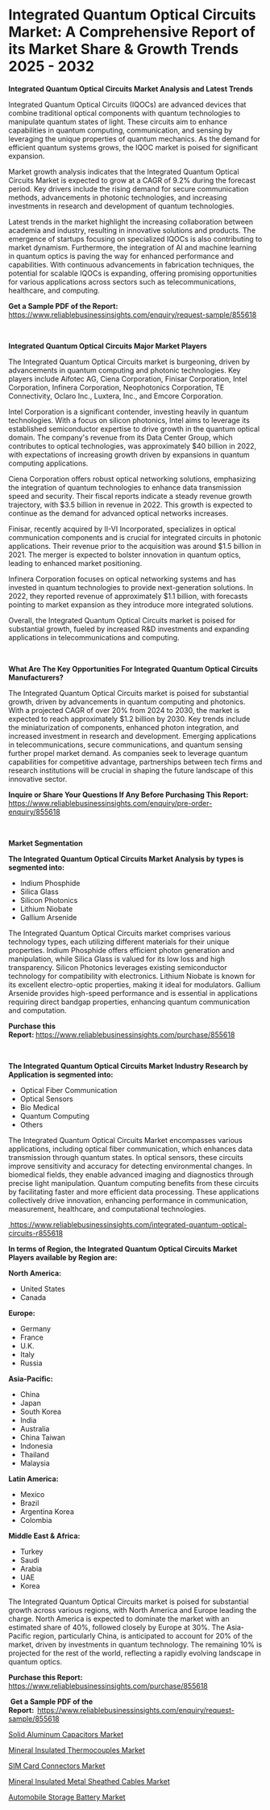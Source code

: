 <p><h1>Integrated Quantum Optical Circuits Market: A Comprehensive Report of its Market Share & Growth Trends 2025 - 2032</h1></p><p><strong>Integrated Quantum Optical Circuits Market Analysis and Latest Trends</strong></p>
<p><p>Integrated Quantum Optical Circuits (IQOCs) are advanced devices that combine traditional optical components with quantum technologies to manipulate quantum states of light. These circuits aim to enhance capabilities in quantum computing, communication, and sensing by leveraging the unique properties of quantum mechanics. As the demand for efficient quantum systems grows, the IQOC market is poised for significant expansion.</p><p>Market growth analysis indicates that the Integrated Quantum Optical Circuits Market is expected to grow at a CAGR of 9.2% during the forecast period. Key drivers include the rising demand for secure communication methods, advancements in photonic technologies, and increasing investments in research and development of quantum technologies. </p><p>Latest trends in the market highlight the increasing collaboration between academia and industry, resulting in innovative solutions and products. The emergence of startups focusing on specialized IQOCs is also contributing to market dynamism. Furthermore, the integration of AI and machine learning in quantum optics is paving the way for enhanced performance and capabilities. With continuous advancements in fabrication techniques, the potential for scalable IQOCs is expanding, offering promising opportunities for various applications across sectors such as telecommunications, healthcare, and computing.</p></p>
<p><strong>Get a Sample PDF of the Report:&nbsp;</strong> <a href="https://www.reliablebusinessinsights.com/enquiry/request-sample/855618?utm_campaign=57&utm_medium=2&utm_source=Github&utm_content=ia&utm_term=06042025&utm_id=integrated-quantum-optical-circuits">https://www.reliablebusinessinsights.com/enquiry/request-sample/855618</a></p>
<p>&nbsp;</p>
<p><strong>Integrated Quantum Optical Circuits Major Market Players</strong></p>
<p><p>The Integrated Quantum Optical Circuits market is burgeoning, driven by advancements in quantum computing and photonic technologies. Key players include Aifotec AG, Ciena Corporation, Finisar Corporation, Intel Corporation, Infinera Corporation, Neophotonics Corporation, TE Connectivity, Oclaro Inc., Luxtera, Inc., and Emcore Corporation.</p><p>Intel Corporation is a significant contender, investing heavily in quantum technologies. With a focus on silicon photonics, Intel aims to leverage its established semiconductor expertise to drive growth in the quantum optical domain. The company's revenue from its Data Center Group, which contributes to optical technologies, was approximately $40 billion in 2022, with expectations of increasing growth driven by expansions in quantum computing applications.</p><p>Ciena Corporation offers robust optical networking solutions, emphasizing the integration of quantum technologies to enhance data transmission speed and security. Their fiscal reports indicate a steady revenue growth trajectory, with $3.5 billion in revenue in 2022. This growth is expected to continue as the demand for advanced optical networks increases.</p><p>Finisar, recently acquired by II-VI Incorporated, specializes in optical communication components and is crucial for integrated circuits in photonic applications. Their revenue prior to the acquisition was around $1.5 billion in 2021. The merger is expected to bolster innovation in quantum optics, leading to enhanced market positioning.</p><p>Infinera Corporation focuses on optical networking systems and has invested in quantum technologies to provide next-generation solutions. In 2022, they reported revenue of approximately $1.1 billion, with forecasts pointing to market expansion as they introduce more integrated solutions.</p><p>Overall, the Integrated Quantum Optical Circuits market is poised for substantial growth, fueled by increased R&D investments and expanding applications in telecommunications and computing.</p></p>
<p>&nbsp;</p>
<p><strong>What Are The Key Opportunities For Integrated Quantum Optical Circuits Manufacturers?</strong></p>
<p><p>The Integrated Quantum Optical Circuits market is poised for substantial growth, driven by advancements in quantum computing and photonics. With a projected CAGR of over 20% from 2024 to 2030, the market is expected to reach approximately $1.2 billion by 2030. Key trends include the miniaturization of components, enhanced photon integration, and increased investment in research and development. Emerging applications in telecommunications, secure communications, and quantum sensing further propel market demand. As companies seek to leverage quantum capabilities for competitive advantage, partnerships between tech firms and research institutions will be crucial in shaping the future landscape of this innovative sector.</p></p>
<p><strong>Inquire or Share Your Questions If Any Before Purchasing This Report:</strong> <a href="https://www.reliablebusinessinsights.com/enquiry/pre-order-enquiry/855618?utm_campaign=57&utm_medium=2&utm_source=Github&utm_content=ia&utm_term=06042025&utm_id=integrated-quantum-optical-circuits">https://www.reliablebusinessinsights.com/enquiry/pre-order-enquiry/855618</a></p>
<p>&nbsp;</p>
<p><strong>Market Segmentation</strong></p>
<p><strong>The Integrated Quantum Optical Circuits Market Analysis by types is segmented into:</strong></p>
<p><ul><li>Indium Phosphide</li><li>Silica Glass</li><li>Silicon Photonics</li><li>Lithium Niobate</li><li>Gallium Arsenide</li></ul></p>
<p><p>The Integrated Quantum Optical Circuits market comprises various technology types, each utilizing different materials for their unique properties. Indium Phosphide offers efficient photon generation and manipulation, while Silica Glass is valued for its low loss and high transparency. Silicon Photonics leverages existing semiconductor technology for compatibility with electronics. Lithium Niobate is known for its excellent electro-optic properties, making it ideal for modulators. Gallium Arsenide provides high-speed performance and is essential in applications requiring direct bandgap properties, enhancing quantum communication and computation.</p></p>
<p><strong>Purchase this Report:&nbsp;</strong><a href="https://www.reliablebusinessinsights.com/purchase/855618?utm_campaign=57&utm_medium=2&utm_source=Github&utm_content=ia&utm_term=06042025&utm_id=integrated-quantum-optical-circuits">https://www.reliablebusinessinsights.com/purchase/855618</a></p>
<p>&nbsp;</p>
<p><strong>The Integrated Quantum Optical Circuits Market Industry Research by Application is segmented into:</strong></p>
<p><ul><li>Optical Fiber Communication</li><li>Optical Sensors</li><li>Bio Medical</li><li>Quantum Computing</li><li>Others</li></ul></p>
<p><p>The Integrated Quantum Optical Circuits Market encompasses various applications, including optical fiber communication, which enhances data transmission through quantum states. In optical sensors, these circuits improve sensitivity and accuracy for detecting environmental changes. In biomedical fields, they enable advanced imaging and diagnostics through precise light manipulation. Quantum computing benefits from these circuits by facilitating faster and more efficient data processing. These applications collectively drive innovation, enhancing performance in communication, measurement, healthcare, and computational technologies.</p></p>
<p><a href="https://www.reliablebusinessinsights.com/integrated-quantum-optical-circuits-r855618?utm_campaign=57&utm_medium=2&utm_source=Github&utm_content=ia&utm_term=06042025&utm_id=integrated-quantum-optical-circuits">&nbsp;https://www.reliablebusinessinsights.com/integrated-quantum-optical-circuits-r855618</a></p>
<p><strong>In terms of Region, the Integrated Quantum Optical Circuits Market Players available by Region are:</strong></p>
<p>
    <p> <strong> North America: </strong>
        <ul>
            <li>United States</li>
            <li>Canada</li>
        </ul>
        </p> 
    <p> <strong> Europe: </strong>
        <ul>
            <li>Germany</li>
            <li>France</li>
            <li>U.K.</li>
            <li>Italy</li>
            <li>Russia</li>
        </ul>
        </p> 
    <p> <strong> Asia-Pacific: </strong>
        <ul>
            <li>China</li>
            <li>Japan</li>
            <li>South Korea</li>
            <li>India</li>
            <li>Australia</li>
            <li>China Taiwan</li>
            <li>Indonesia</li>
            <li>Thailand</li>
            <li>Malaysia</li>
        </ul>
        </p> 
    <p> <strong> Latin America: </strong>
        <ul>
            <li>Mexico</li>
            <li>Brazil</li>
            <li>Argentina Korea</li>
            <li>Colombia</li>
        </ul>
        </p> 
    <p> <strong> Middle East & Africa: </strong>
        <ul>
            <li>Turkey</li>
            <li>Saudi</li>
            <li>Arabia</li>
            <li>UAE</li>
            <li>Korea</li>
        </ul>
    </p>
    </p>
<p><p>The Integrated Quantum Optical Circuits market is poised for substantial growth across various regions, with North America and Europe leading the charge. North America is expected to dominate the market with an estimated share of 40%, followed closely by Europe at 30%. The Asia-Pacific region, particularly China, is anticipated to account for 20% of the market, driven by investments in quantum technology. The remaining 10% is projected for the rest of the world, reflecting a rapidly evolving landscape in quantum optics.</p></p>
<p><strong>Purchase this Report: </strong><a href="https://www.reliablebusinessinsights.com/purchase/855618?utm_campaign=57&utm_medium=2&utm_source=Github&utm_content=ia&utm_term=06042025&utm_id=integrated-quantum-optical-circuits">https://www.reliablebusinessinsights.com/purchase/855618</a></p>
<p>&nbsp;<strong>Get a Sample PDF of the Report:&nbsp;&nbsp;</strong><a href="https://www.reliablebusinessinsights.com/enquiry/request-sample/855618?utm_campaign=57&utm_medium=2&utm_source=Github&utm_content=ia&utm_term=06042025&utm_id=integrated-quantum-optical-circuits">https://www.reliablebusinessinsights.com/enquiry/request-sample/855618</a></p>
<p><strong></strong></p>
<p><p><a href="https://github.com/direepittr/Market-Research-Report-List-1/blob/main/solid-aluminum-capacitors-market.md?utm_campaign=57&utm_medium=2&utm_source=Github&utm_content=ia&utm_term=06042025&utm_id=integrated-quantum-optical-circuits">Solid Aluminum Capacitors Market</a></p><p><a href="https://github.com/snakewaduddx/Market-Research-Report-List-1/blob/main/mineral-insulated-thermocouples-market.md?utm_campaign=57&utm_medium=2&utm_source=Github&utm_content=ia&utm_term=06042025&utm_id=integrated-quantum-optical-circuits">Mineral Insulated Thermocouples Market</a></p><p><a href="https://github.com/pllahoithana9/Market-Research-Report-List-1/blob/main/sim-card-connectors-market.md?utm_campaign=57&utm_medium=2&utm_source=Github&utm_content=ia&utm_term=06042025&utm_id=integrated-quantum-optical-circuits">SIM Card Connectors Market</a></p><p><a href="https://github.com/zeyddaddo4/Market-Research-Report-List-1/blob/main/mineral-insulated-metal-sheathed-cables-market.md?utm_campaign=57&utm_medium=2&utm_source=Github&utm_content=ia&utm_term=06042025&utm_id=integrated-quantum-optical-circuits">Mineral Insulated Metal Sheathed Cables Market</a></p><p><a href="https://github.com/houltngake/Market-Research-Report-List-1/blob/main/automobile-storage-battery-market.md?utm_campaign=57&utm_medium=2&utm_source=Github&utm_content=ia&utm_term=06042025&utm_id=integrated-quantum-optical-circuits">Automobile Storage Battery Market</a></p></p>